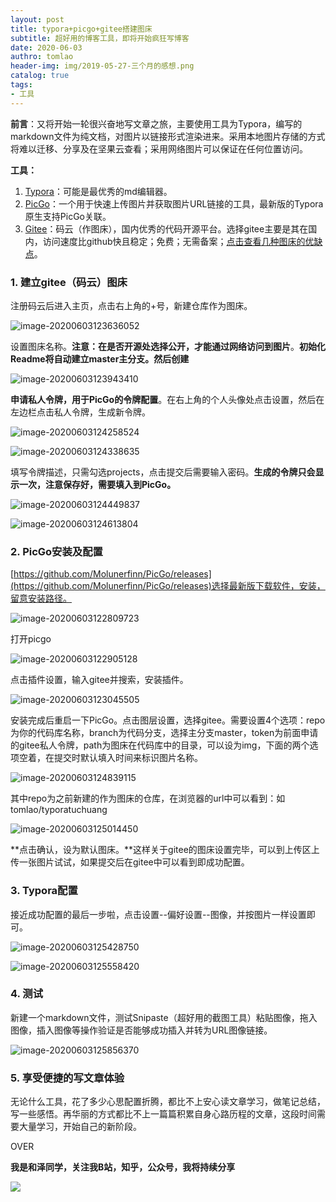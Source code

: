 ```yaml
---
layout: post
title: typora+picgo+gitee搭建图床
subtitle: 超好用的博客工具，即将开始疯狂写博客
date: 2020-06-03
authro: tomlao
header-img: img/2019-05-27-三个月的感想.png
catalog: true
tags:
- 工具
---
```


**前言**：又将开始一轮很兴奋地写文章之旅，主要使用工具为Typora，编写的markdown文件为纯文档，对图片以链接形式渲染进来。采用本地图片存储的方式将难以迁移、分享及在坚果云查看；采用网络图片可以保证在任何位置访问。

**工具：**

1. [Typora](https://typora.io/)：可能是最优秀的md编辑器。
2. [PicGo](https://github.com/Molunerfinn/PicGo/releases)：一个用于快速上传图片并获取图片URL链接的工具，最新版的Typora原生支持PicGo关联。
3. [Gitee](https://gitee.com/)：码云（作图床），国内优秀的代码开源平台。选择gitee主要是其在国内，访问速度比github快且稳定；免费；无需备案；[点击查看几种图床的优缺点](https://www.jianshu.com/p/ea1eb11db63f)。

### 1. 建立gitee（码云）图床

注册码云后进入主页，点击右上角的+号，新建仓库作为图床。

![image-20200603123636052](https://gitee.com/tomlao/typoratuchuang/raw/master/img/image-20200603123636052.png)

设置图床名称。**注意：在是否开源处选择公开，才能通过网络访问到图片**。**初始化Readme将自动建立master主分支。然后创建**

![image-20200603123943410](https://gitee.com/tomlao/typoratuchuang/raw/master/img/image-20200603123943410.png)

**申请私人令牌，用于PicGo的令牌配置**。在右上角的个人头像处点击设置，然后在左边栏点击私人令牌，生成新令牌。

![image-20200603124258524](https://gitee.com/tomlao/typoratuchuang/raw/master/img/image-20200603124258524.png)

![image-20200603124338635](https://gitee.com/tomlao/typoratuchuang/raw/master/img/image-20200603124338635.png)

填写令牌描述，只需勾选projects，点击提交后需要输入密码。**生成的令牌只会显示一次，注意保存好，需要填入到PicGo。**

![image-20200603124449837](https://gitee.com/tomlao/typoratuchuang/raw/master/img/image-20200603124449837.png)

![image-20200603124613804](https://gitee.com/tomlao/typoratuchuang/raw/master/img/image-20200603124613804.png)

### 2. PicGo安装及配置

[https://github.com/Molunerfinn/PicGo/releases](https://github.com/Molunerfinn/PicGo/releases)选择最新版下载软件，安装，留意安装路径。

![image-20200603122809723](https://gitee.com/tomlao/typoratuchuang/raw/master/img/image-20200603122809723.png)

打开picgo

![image-20200603122905128](https://gitee.com/tomlao/typoratuchuang/raw/master/img/image-20200603122905128.png)

点击插件设置，输入gitee并搜索，安装插件。

![image-20200603123045505](https://gitee.com/tomlao/typoratuchuang/raw/master/img/image-20200603123045505.png)

安装完成后重启一下PicGo。点击图层设置，选择gitee。需要设置4个选项：repo为你的代码库名称，branch为代码分支，选择主分支master，token为前面申请的gitee私人令牌，path为图床在代码库中的目录，可以设为img，下面的两个选项空着，在提交时默认填入时间来标识图片名称。

![image-20200603124839115](https://gitee.com/tomlao/typoratuchuang/raw/master/img/image-20200603124839115.png)

其中repo为之前新建的作为图床的仓库，在浏览器的url中可以看到：如tomlao/typoratuchuang

![image-20200603125014450](https://gitee.com/tomlao/typoratuchuang/raw/master/img/image-20200603125014450.png)

**点击确认，设为默认图床。**这样关于gitee的图床设置完毕，可以到上传区上传一张图片试试，如果提交后在gitee中可以看到即成功配置。

### 3. Typora配置

接近成功配置的最后一步啦，点击设置--偏好设置--图像，并按图片一样设置即可。

![image-20200603125428750](https://gitee.com/tomlao/typoratuchuang/raw/master/img/image-20200603125428750.png)

![image-20200603125558420](https://gitee.com/tomlao/typoratuchuang/raw/master/img/image-20200603125558420.png)

### 4. 测试

新建一个markdown文件，测试Snipaste（超好用的截图工具）粘贴图像，拖入图像，插入图像等操作验证是否能够成功插入并转为URL图像链接。

![image-20200603125856370](https://gitee.com/tomlao/typoratuchuang/raw/master/img/image-20200603125856370.png)

### 5. 享受便捷的写文章体验

无论什么工具，花了多少心思配置折腾，都比不上安心读文章学习，做笔记总结，写一些感悟。再华丽的方式都比不上一篇篇积累自身心路历程的文章，这段时间需要大量学习，开始自己的新阶段。

OVER

**我是和泽同学，关注我B站，知乎，公众号，我将持续分享**

![](https://gitee.com/tomlao/typoratuchuang/raw/master/img/iPhone_51075_IMG_0390.JPG)